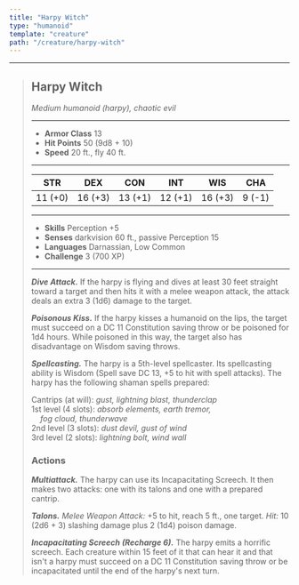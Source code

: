 ```yaml
---
title: "Harpy Witch"
type: "humanoid"
template: "creature"
path: "/creature/harpy-witch"
---
```


___
>
> ## Harpy Witch
>*Medium humanoid (harpy), chaotic evil*
> ___
>
> - **Armor Class** 13
> - **Hit Points** 50 (9d8 + 10)
> - **Speed** 20 ft., fly 40 ft.
>___
>
>|STR|DEX|CON|INT|WIS|CHA|
>|:---:|:---:|:---:|:---:|:---:|:---:|
>|11 (+0)|16 (+3)|13 (+1)|12 (+1)|16 (+3)|9 (-1)|
>___
>
> - **Skills** Perception +5
> - **Senses** darkvision 60 ft., passive Perception 15
> - **Languages** Darnassian, Low Common
> - **Challenge** 3 (700 XP)
> ___
>
> ***Dive Attack.*** If the harpy is flying and dives at least 30 feet straight toward a target and then hits it with a melee weapon attack, the attack deals an extra 3 (1d6) damage to the target.
>
> ***Poisonous Kiss.*** If the harpy kisses a humanoid on the lips, the target must succeed on a DC 11 Constitution saving throw or be poisoned for 1d4 hours. While poisoned in this way, the target also has disadvantage on Wisdom saving throws.
>
> ***Spellcasting.*** The harpy is a 5th-level spellcaster. Its spellcasting ability is Wisdom (Spell save DC 13, +5 to hit with spell attacks). The harpy has the following shaman spells prepared:
>
> Cantrips (at will): *gust, lightning blast, thunderclap*
> <br> 1st level (4 slots): *absorb elements, earth tremor, <br>&nbsp;&nbsp;&nbsp; fog cloud, thunderwave*
> <br> 2nd level (3 slots): *dust devil, gust of wind*
> <br> 3rd level (2 slots): *lightning bolt, wind wall*
>
> ### Actions
> ***Multiattack.*** The harpy can use its Incapacitating Screech. It then makes two attacks: one with its talons and one with a prepared cantrip.
>
> ***Talons.*** *Melee Weapon Attack:* +5 to hit, reach 5 ft., one target. *Hit:* 10 (2d6 + 3) slashing damage plus 2 (1d4) poison damage.
>
> ***Incapacitating Screech (Recharge 6).*** The harpy emits a horrific screech. Each creature within 15 feet of it that can hear it and that isn't a harpy must succeed on a DC 11 Constitution saving throw or be incapaci&shy;tated until the end of the harpy's next turn.
